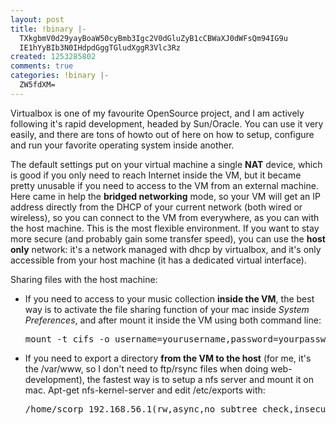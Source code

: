 ```yaml
---
layout: post
title: !binary |-
  TXkgbmV0d29yayBoaW50cyBmb3Igc2V0dGluZyB1cCBWaXJ0dWFsQm94IG9u
  IE1hYyBIb3N0IHdpdGggTGludXggR3Vlc3Rz
created: 1253285802
comments: true
categories: !binary |-
  ZW5fdXM=
---
```

Virtualbox is one of my favourite OpenSource project, and I am actively following it's rapid development, headed by Sun/Oracle.
You can use it very easily, and there are tons of howto out of here on how to setup, configure and run your favorite operating system inside another.

The default settings put on your virtual machine a single <strong>NAT</strong> device, which is good if you only need to reach Internet inside the VM, but it became pretty unusable if you need to access to the VM from an external machine. Here came in help the <strong>bridged networking</strong> mode, so your VM will get an IP address directly from the DHCP of your current network (both wired or wireless), so you can connect to the VM from everywhere, as you can with the host machine. This is the most flexible environment.
If you want to stay more secure (and probably gain some transfer speed), you can use the <strong>host only</strong> network: it's a network managed with dhcp by virtualbox, and it's only accessible from your host machine (it has a dedicated virtual interface).

Sharing files with the host machine:
<ul>
	<li>If you need to access to your music collection <strong>inside the VM</strong>, the best way is to activate the file sharing function of your mac inside <em>System Preferences</em>, and after mount it inside the VM using both command line:
<pre lang="bash">mount -t cifs -o username=yourusername,password=yourpassword,uid=1000,gid=1000 //name.of.the.host.machine/yourusername /mnt/here</pre></li>
	<li>If you need to export a directory <strong>from the VM to the host</strong> (for me, it's the /var/www, so I don't need to ftp/rsync files when doing web-development), the fastest way is to setup a nfs server and mount it on mac. Apt-get  nfs-kernel-server and edit /etc/exports with:
<pre lang="bash">/home/scorp 192.168.56.1(rw,async,no_subtree_check,insecure,all_squash,anonuid=1000,anongid=1000)</pre></li>
</ul>
